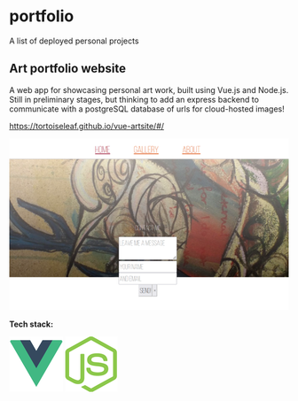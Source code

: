 # portfolio
A list of deployed personal projects

## Art portfolio website
A web app for showcasing personal art work, built using Vue.js and Node.js.
Still in preliminary stages, but thinking to add an express backend to communicate with a postgreSQL database of urls for cloud-hosted images!

https://tortoiseleaf.github.io/vue-artsite/#/

![artsite landing page](https://github.com/TortoiseLeaf/portfolio/blob/main/img/artsite.png?raw=true)

**Tech stack:**

![vue.js](https://github.com/TortoiseLeaf/portfolio/blob/main/img/vuejs.png) ![node.js](https://github.com/TortoiseLeaf/portfolio/blob/main/img/nodejs.png)
